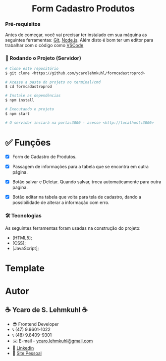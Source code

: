 <h1 align="center">Form Cadastro Produtos</h1>

<h4 align="center"> 
	
</h4>

### Pré-requisitos

Antes de começar, você vai precisar ter instalado em sua máquina as seguintes ferramentas:
[Git](https://git-scm.com), [Node.js](https://nodejs.org/en/). 
Além disto é bom ter um editor para trabalhar com o código como [VSCode](https://code.visualstudio.com/)

### 🎲 Rodando o Projeto (Servidor)

```bash
# Clone este repositório
$ git clone <https://github.com/ycarolehmkuhl/formcadastroprod>

# Acesse a pasta do projeto no terminal/cmd
$ cd formcadastroprod

# Instale as dependências
$ npm install

# Executando o projeto
$ npm start

# O servidor inciará na porta:3000 - acesse <http://localhost:3000>
```

# ✅ Funções
- [x] Form de Cadastro de Produtos.
- [x] Passagem de informações para a tabela que se encontra em outra página.
- [x] Botão salvar e Deletar. Quando salvar, troca automaticamente para outra pagina.
- [x] Botão editar na tabela que volta para tela de cadastro, dando a possibilidade de alterar a informação com erro.


### 🛠 Tecnologias

As seguintes ferramentas foram usadas na construção do projeto:

- [HTML5];
- [CSS];
- [JavaScript];
# Template


# Autor
## ☕ Ycaro de S. Lehmkuhl ☕
- 😎 Frontend Developer 
- 📞 (47) 9.9601-1022
- 📞 (48) 9.8409-9301
- ✉️ E-mail - ycaro.lehmkuhl@gmail.com
- 🔗 [Linkedin](https://www.linkedin.com/in/ycaro-de-souza-lehmkuhl-4104924a/)
- 🔗 [Site Pessoal](https://ycarosl.com)

